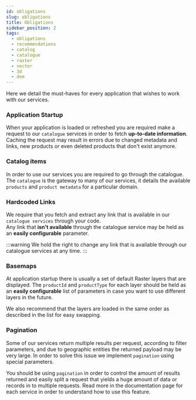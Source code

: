 ```yaml
---
id: obligations
slug: obligations
title: Obligations
sidebar_position: 2
tags:
  - obligations
  - recommendations
  - catalog
  - catalogue
  - raster
  - vector
  - 3d
  - dem
---
```


Here we detail the must-haves for every application that wishes to work with our services.

### Application Startup

When your application is loaded or refreshed you are required make a request to our `catalogue` services in order to fetch **up-to-date information**. Caching the request may result in errors due to changed metadata and links, new products or even deleted products that don't exist anymore.

### Catalog items

In order to use our services you are required to go through the catalogue. The `catalogue` is the gateway to many of our services, it details the available `products` and `product metadata` for a particular domain.

### Hardcoded Links

We require that you fetch and extract any link that is available in our `catalogue services` through your code.<br/>
Any link that **isn't available** through the catalogue service may be held as an **easily configurable** parameter.

:::warning
We hold the right to change any link that is available through our catalogue services at any time.
:::

### Basemaps

At application startup there is usually a set of default Raster layers that are displayed.
The `productId` and `productType` for each layer should be held as an **easily configurable** list of parameters
in case you want to use different layers in the future.

We also recommend that the layers are loaded in the same order as described in the list for easy swapping.

### Pagination

Some of our services return multiple results per request, according to filter parameters, and due to geographic entities the returned payload may be very large. In order to solve this issue we implement `pagination` using special parameters.

You should be using `pagination` in order to control the amount of results returned and easily split a request that yields a huge amount of data or records in to multiple requests. Read more in the documentation page for each service in order to understand how to use this feature.
